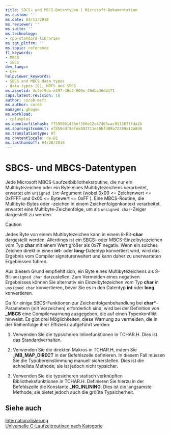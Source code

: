```yaml
---
title: SBCS- und MBCS-Datentypen | Microsoft-Dokumentation
ms.custom: ''
ms.date: 04/11/2018
ms.reviewer: ''
ms.suite: ''
ms.technology:
- cpp-standard-libraries
ms.tgt_pltfrm: ''
ms.topic: reference
f1_keywords:
- MBCS
- SBCS
dev_langs:
- C++
helpviewer_keywords:
- SBCS and MBCS data types
- data types [C], MBCS and SBCS
ms.assetid: 4c3ef9da-e397-48d4-800e-49dba36db171
caps.latest.revision: 10
author: corob-msft
ms.author: corob
manager: ghogen
ms.workload:
- cplusplus
ms.openlocfilehash: f75999b1436ef350e12c47405cac911367ffda2b
ms.sourcegitcommit: ef859ddf5afea903711e36bfd89a72389a12a8d6
ms.translationtype: HT
ms.contentlocale: de-DE
ms.lasthandoff: 04/20/2018
---
```

# <a name="sbcs-and-mbcs-data-types"></a>SBCS- und MBCS-Datentypen

Jede Microsoft MBCS-Laufzeitbibliotheksroutine, die nur ein Multibytezeichen oder ein Byte eines Multibytezeichens verarbeitet, erwartet ein `unsigned int`-Argument (wobei 0x00 <= Zeichenwert <= 0xFFFF und 0x00 <= Bytewert <= 0xFF ). Eine MBCS-Routine, die Multibyte-Bytes oder -zeichen in einem Zeichenfolgenkontext verarbeitet, erwartet eine Multibyte-Zeichenfolge, um als `unsigned char`-Zeiger dargestellt zu werden.

> [!CAUTION]
> Jedes Byte von einem Multibytezeichen kann in einem 8-Bit-**char** dargestellt werden. Allerdings ist ein SBCS- oder MBCS-Einzelbytezeichen vom Typ **char** mit einem Wert größer als 0x7F negativ. Wenn ein solches Zeichen direkt in einen **int**- oder **long**-Datentyp konvertiert wird, wird das Ergebnis vom Compiler signaturerweitert und kann daher zu unerwarteten Ergebnissen führen.

Aus diesem Grund empfiehlt sich, ein Byte eines Multibytezeichens als 8-Bit-`unsigned char` darzustellen. Zum Vermeiden eines negativen Ergebnisses können Sie alternativ ein Einzelbytezeichen vom Typ **char** in `unsigned char` konvertieren, bevor Sie es in den Datentyp **int** oder **long** konvertieren.

Da für einige SBCS-Funktionen zur Zeichenfolgenbehandlung bei **char\***-Parametern (mit Vorzeichen) erforderlich sind, wird bei der Definition von **_MBCS** eine Compilerwarnung ausgegeben, die auf einen Typenkonflikt hinweist. Es gibt drei Möglichkeiten, diese Warnung zu vermeiden, die in der Reihenfolge ihrer Effizienz aufgeführt werden:

1. Verwenden Sie die typsicheren Inlinefunktionen in TCHAR.H. Dies ist das Standardverhalten.

1. Verwenden Sie die direkten Makros in TCHAR.H, indem Sie **_MB_MAP_DIRECT** in der Befehlszeile definieren. In diesem Fall müssen Sie die Typübereinstimmung manuell sicherstellen. Dies ist die schnellste Methode; sie ist jedoch nicht typsicher.

1. Verwenden Sie die typsicheren statisch verknüpften Bibliotheksfunktionen in TCHAR.H. Definieren Sie hierzu in der Befehlszeile die Konstante **_NO_INLINING**. Dies ist die langsamste Methode; sie bietet jedoch auch die größte Typsicherheit.

## <a name="see-also"></a>Siehe auch

[Internationalisierung](../c-runtime-library/internationalization.md)<br/>
[Universelle C-Laufzeitroutinen nach Kategorie](../c-runtime-library/run-time-routines-by-category.md)<br/>
